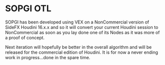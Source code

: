 # SOPGI OTL
SOPGI has been developed using VEX on a NonCommercial version of SideFX Houdini 16.x.x
and so it will convert your current Houdini session to NonCommercial as soon as you
lay done one of its Nodes as it was more of a proof of concept.

Next iteration will hopefully be better in the overall algorithm
and will be released for the commercial edition of Houdini.
It is for now a never ending work in progress...done in the spare time.
